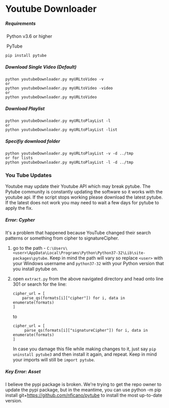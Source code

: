 # Youtube Downloader	

##### Requirements

​	Python v3.6 or higher

​	PyTube

```
pip install pytube
```



##### Download Single Video (Default)

```
python youtubeDownloader.py myURLtoVideo -v
or
python youtubeDownloader.py myURLtoVideo -video
or
python youtubeDownloader.py myURLtoVideo
```

##### Download Playlist

```
python youtubeDownloader.py myURLtoPlayList -l
or
python youtubeDownloader.py myURLtoPlayList -list
```

##### Specifiy download folder

```
python youtubeDownloader.py myURLtoPlayList -v -d ../tmp
or for lists
python youtubeDownloader.py myURLtoPlayList -l -d ../tmp
```

### You Tube Updates

Youtube may update their Youtube API which may break pytube. The Pytube community is constantly updating the software so it works with the youtube api. If the script stops working please download the latest pytube. If the latest does not work you may need to wait a few days for pytube to apply the fix. 

##### Error: Cypher

 It's a problem that happened because YouTube changed their search patterns or something from cipher to signatureCipher.

1. go to the path - `C:\Users\<user>\AppData\Local\Programs\Python\Python37-32\Lib\site-packages\pytube`. Keep in mind the path will vary so replace `<user>` with your Windows username and `python37-32` with your Python version that you install pytube on.

2. open `extract.py` from the above navigated directory and head onto line 301 or search for the line:

   ```
   cipher_url = [
       parse_qs(formats[i]["cipher"]) for i, data in enumerate(formats)
   ]
   ```

   to

   ```
   cipher_url = [
        parse_qs(formats[i]["signatureCipher"]) for i, data in enumerate(formats)
   ]
   ```

   In case you damage this file while making changes to it, just say `pip uninstall pytube3` and then install it again, and repeat. Keep in mind your imports will still be `import pytube`.



##### Key Error: Asset
I believe the pypi package is broken. We're trying to get the repo owner to update the pypi package, but in the meantime, you can use python -m pip install git+https://github.com/nficano/pytube to install the most up-to-date version.